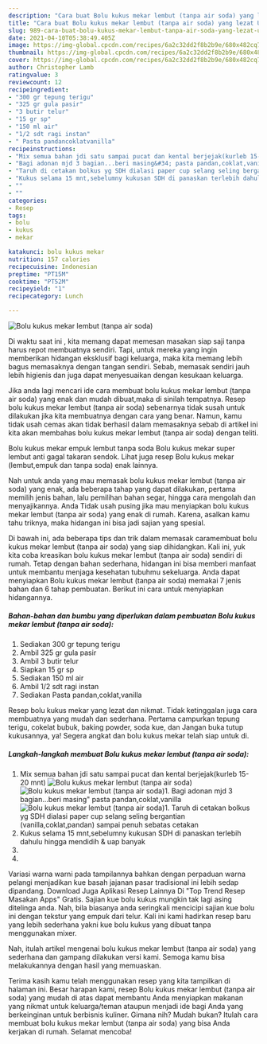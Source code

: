 ```yaml
---
description: "Cara buat Bolu kukus mekar lembut (tanpa air soda) yang lezat Untuk Jualan"
title: "Cara buat Bolu kukus mekar lembut (tanpa air soda) yang lezat Untuk Jualan"
slug: 989-cara-buat-bolu-kukus-mekar-lembut-tanpa-air-soda-yang-lezat-untuk-jualan
date: 2021-04-10T05:38:49.405Z
image: https://img-global.cpcdn.com/recipes/6a2c32dd2f8b2b9e/680x482cq70/bolu-kukus-mekar-lembut-tanpa-air-soda-foto-resep-utama.jpg
thumbnail: https://img-global.cpcdn.com/recipes/6a2c32dd2f8b2b9e/680x482cq70/bolu-kukus-mekar-lembut-tanpa-air-soda-foto-resep-utama.jpg
cover: https://img-global.cpcdn.com/recipes/6a2c32dd2f8b2b9e/680x482cq70/bolu-kukus-mekar-lembut-tanpa-air-soda-foto-resep-utama.jpg
author: Christopher Lamb
ratingvalue: 3
reviewcount: 12
recipeingredient:
- "300 gr tepung terigu"
- "325 gr gula pasir"
- "3 butir telur"
- "15 gr sp"
- "150 ml air"
- "1/2 sdt ragi instan"
- " Pasta pandancoklatvanilla"
recipeinstructions:
- "Mix semua bahan jdi satu sampai pucat dan kental berjejak(kurleb 15- 20 mnt)"
- "Bagi adonan mjd 3 bagian...beri masing&#34; pasta pandan,coklat,vanilla"
- "Taruh di cetakan bolkus yg SDH dialasi paper cup selang seling bergantian (vanilla,coklat,pandan) sampai penuh sebatas cetakan"
- "Kukus selama 15 mnt,sebelumny kukusan SDH di panaskan terlebih dahulu hingga mendidih &amp; uap banyak"
- ""
- ""
categories:
- Resep
tags:
- bolu
- kukus
- mekar

katakunci: bolu kukus mekar 
nutrition: 157 calories
recipecuisine: Indonesian
preptime: "PT15M"
cooktime: "PT52M"
recipeyield: "1"
recipecategory: Lunch

---
```



![Bolu kukus mekar lembut (tanpa air soda)](https://img-global.cpcdn.com/recipes/6a2c32dd2f8b2b9e/680x482cq70/bolu-kukus-mekar-lembut-tanpa-air-soda-foto-resep-utama.jpg)

Di waktu  saat ini , kita memang dapat memesan masakan siap saji tanpa harus repot membuatnya sendiri. Tapi, untuk mereka yang ingin memberikan hidangan eksklusif bagi keluarga, maka kita memang lebih bagus memasaknya dengan tangan sendiri. Sebab, memasak sendiri jauh lebih higienis dan juga dapat menyesuaikan dengan kesukaan keluarga.

Jika anda lagi mencari ide cara membuat bolu kukus mekar lembut (tanpa air soda) yang enak dan mudah dibuat,maka di sinilah tempatnya. Resep bolu kukus mekar lembut (tanpa air soda)  sebenarnya tidak susah untuk dilakukan jika kita membuatnya dengan cara yang benar. Namun, kamu tidak usah cemas akan tidak berhasil dalam memasaknya 
sebab di artikel ini kita akan membahas bolu kukus mekar lembut (tanpa air soda) dengan teliti.  

Bolu kukus mekar empuk lembut tanpa soda Bolu kukus mekar super lembut anti gagal takaran sendok. Lihat juga resep Bolu kukus mekar (lembut,empuk dan tanpa soda) enak lainnya.

Nah untuk anda yang mau memasak bolu kukus mekar lembut (tanpa air soda) yang enak, ada beberapa tahap yang dapat dilakukan, pertama memilih jenis bahan, lalu pemilihan bahan segar, hingga cara mengolah dan menyajikannya. Anda Tidak usah pusing jika mau menyiapkan bolu kukus mekar lembut (tanpa air soda) yang enak di rumah. Karena, asalkan kamu  tahu triknya, maka hidangan ini bisa jadi sajian yang spesial.

Di bawah ini, ada beberapa tips dan trik dalam memasak caramembuat bolu kukus mekar lembut (tanpa air soda) yang siap dihidangkan. Kali ini, yuk kita coba kreasikan bolu kukus mekar lembut (tanpa air soda) sendiri di rumah. Tetap dengan bahan sederhana, hidangan ini bisa memberi manfaat untuk membantu menjaga kesehatan tubuhmu sekeluarga. Anda dapat menyiapkan Bolu kukus mekar lembut (tanpa air soda) memakai 7 jenis bahan dan 6 tahap pembuatan. Berikut ini cara untuk menyiapkan hidangannya.

<!--inarticleads1-->

##### Bahan-bahan dan bumbu yang diperlukan dalam pembuatan Bolu kukus mekar lembut (tanpa air soda):

1. Sediakan 300 gr tepung terigu
1. Ambil 325 gr gula pasir
1. Ambil 3 butir telur
1. Siapkan 15 gr sp
1. Sediakan 150 ml air
1. Ambil 1/2 sdt ragi instan
1. Sediakan  Pasta pandan,coklat,vanilla


Resep bolu kukus mekar yang lezat dan nikmat. Tidak ketinggalan juga cara membuatnya yang mudah dan sederhana. Pertama campurkan tepung terigu, cokelat bubuk, baking powder, soda kue, dan Jangan buka tutup kukusannya, ya! Segera angkat dan bolu kukus mekar telah siap untuk di. 

<!--inarticleads2-->

##### Langkah-langkah membuat Bolu kukus mekar lembut (tanpa air soda):

1. Mix semua bahan jdi satu sampai pucat dan kental berjejak(kurleb 15- 20 mnt)
<img src="https://img-global.cpcdn.com/steps/137358aa2c26ec41/160x128cq70/bolu-kukus-mekar-lembut-tanpa-air-soda-langkah-memasak-1-foto.jpg" alt="Bolu kukus mekar lembut (tanpa air soda)"><img src="https://img-global.cpcdn.com/steps/3abd1c376ecbf16a/160x128cq70/bolu-kukus-mekar-lembut-tanpa-air-soda-langkah-memasak-1-foto.jpg" alt="Bolu kukus mekar lembut (tanpa air soda)">1. Bagi adonan mjd 3 bagian...beri masing&#34; pasta pandan,coklat,vanilla
<img src="https://img-global.cpcdn.com/steps/f98c9eeb8154af80/160x128cq70/bolu-kukus-mekar-lembut-tanpa-air-soda-langkah-memasak-2-foto.jpg" alt="Bolu kukus mekar lembut (tanpa air soda)">1. Taruh di cetakan bolkus yg SDH dialasi paper cup selang seling bergantian (vanilla,coklat,pandan) sampai penuh sebatas cetakan
1. Kukus selama 15 mnt,sebelumny kukusan SDH di panaskan terlebih dahulu hingga mendidih &amp; uap banyak
1. 
1. 


Variasi warna warni pada tampilannya bahkan dengan perpaduan warna pelangi menjadikan kue basah jajanan pasar tradisional ini lebih sedap dipandang. Download Juga Aplikasi Resep Lainnya Di &#34;Top Trend Resep Masakan Apps&#34; Gratis. Sajian kue bolu kukus mungkin tak lagi asing ditelinga anda. Nah, bila biasanya anda seringkali mencicipi sajian kue bolu ini dengan tekstur yang empuk dari telur. Kali ini kami hadirkan resep baru yang lebih sederhana yakni kue bolu kukus yang dibuat tanpa menggunakan mixer. 

Nah, itulah artikel mengenai  bolu kukus mekar lembut (tanpa air soda)  yang sederhana dan gampang dilakukan versi kami. Semoga kamu bisa melakukannya dengan hasil yang memuaskan. 

Terima kasih kamu telah menggunakan resep yang kita tampilkan di halaman ini. Besar harapan kami, resep  Bolu kukus mekar lembut (tanpa air soda) yang mudah di atas dapat membantu Anda menyiapkan makanan yang nikmat untuk keluarga/teman ataupun menjadi ide bagi Anda yang berkeinginan untuk berbisnis kuliner. Gimana nih? Mudah bukan? Itulah cara membuat bolu kukus mekar lembut (tanpa air soda) yang bisa Anda kerjakan di rumah. Selamat mencoba!

